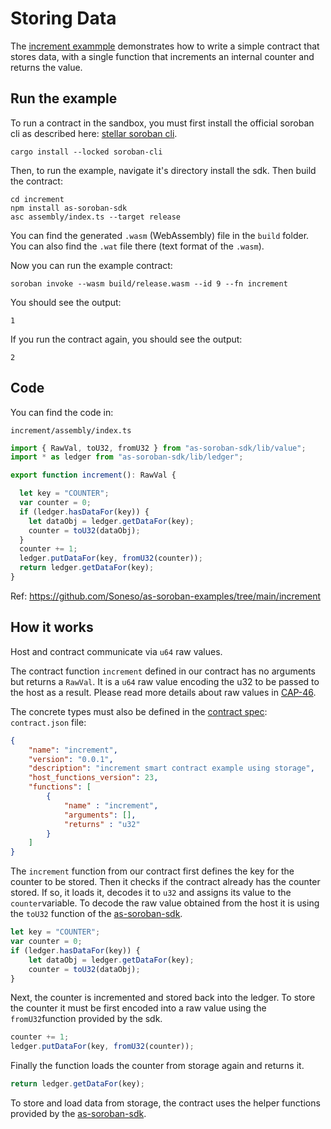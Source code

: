 # Storing Data

The [increment exammple](https://github.com/Soneso/as-soroban-examples/tree/main/increment) demonstrates how to write a simple contract that stores data, with a single function that increments an internal counter and returns the value.


## Run the example

To run a contract in the sandbox, you must first install the official soroban cli as described here: [stellar soroban cli](https://github.com/stellar/soroban-cli).

```shell
cargo install --locked soroban-cli
```

Then, to run the example, navigate it's directory install the sdk. Then build the contract:

```shell
cd increment
npm install as-soroban-sdk
asc assembly/index.ts --target release
```

You can find the generated ```.wasm``` (WebAssembly) file in the ```build``` folder. You can also find the ```.wat``` file there (text format of the ```.wasm```).

Now you can run the example contract:

```shell
soroban invoke --wasm build/release.wasm --id 9 --fn increment
```

You should see the output:
```shell
1
```

If you run the contract again, you should see the output:
```shell
2
```

## Code

You can find the code in:

```shell
increment/assembly/index.ts
```

```typescript
import { RawVal, toU32, fromU32 } from "as-soroban-sdk/lib/value";
import * as ledger from "as-soroban-sdk/lib/ledger";

export function increment(): RawVal {

  let key = "COUNTER";
  var counter = 0;
  if (ledger.hasDataFor(key)) {
    let dataObj = ledger.getDataFor(key);
    counter = toU32(dataObj);
  }
  counter += 1;
  ledger.putDataFor(key, fromU32(counter));
  return ledger.getDataFor(key);
}
```

Ref: https://github.com/Soneso/as-soroban-examples/tree/main/increment

## How it works

Host and contract communicate via ```u64``` raw values. 

The contract function ```increment``` defined in our contract has no arguments but returns a ```RawVal```. It is a ```u64``` raw value encoding the u32 to be passed to the host as a result. Please read more details about raw values in [CAP-46](https://github.com/stellar/stellar-protocol/blob/master/core/cap-0046.md#host-value-type).

The concrete types must also be defined in the [contract spec](https://github.com/Soneso/as-soroban-sdk#understanding-contract-metadata): ```contract.json``` file:

```json
{
    "name": "increment",
    "version": "0.0.1",
    "description": "increment smart contract example using storage",
    "host_functions_version": 23,
    "functions": [
        {
            "name" : "increment",
            "arguments": [],
            "returns" : "u32"
        }
    ]
}
```

The ```increment``` function from our contract first defines the key for the counter to be stored. Then it checks if the contract already has the counter stored. If so,
it loads it, decodes it to ```u32``` and assigns its value to the ```counter```variable. To decode the raw value obtained from the host it is using the ```toU32``` function of the [as-soroban-sdk](https://github.com/Soneso/as-soroban-sdk).

```typescript
let key = "COUNTER";
var counter = 0;
if (ledger.hasDataFor(key)) {
    let dataObj = ledger.getDataFor(key);
    counter = toU32(dataObj);
}
```

Next, the counter is incremented and stored back into the ledger. To store the counter it must be first encoded into a raw value using the ```fromU32```function provided by the sdk.

```typescript
counter += 1;
ledger.putDataFor(key, fromU32(counter));
```

Finally the function loads the counter from storage again and returns it.

```typescript
return ledger.getDataFor(key);
```
To store and load data from storage, the contract uses the helper functions provided by the [as-soroban-sdk](https://github.com/Soneso/as-soroban-sdk).